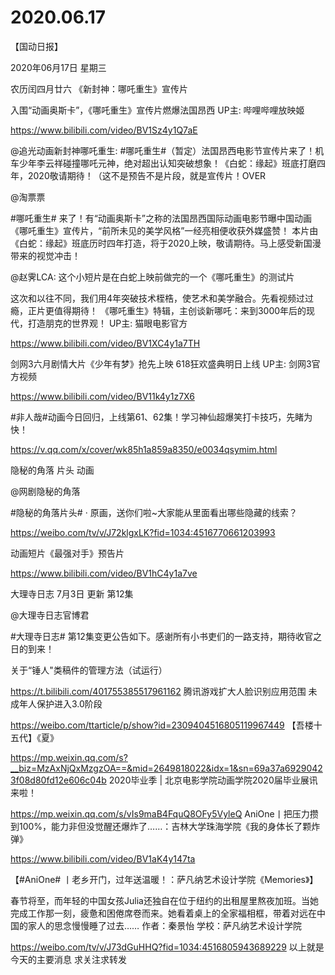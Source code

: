 # 2020.06.17




【国动日报】

2020年06月17日  星期三

农历闰四月廿六
《新封神：哪吒重生》宣传片

 入围“动画奥斯卡”，《哪吒重生》宣传片燃爆法国昂西 UP主: 哔哩哔哩放映姬

https://www.bilibili.com/video/BV1Sz4y1Q7aE

@追光动画新封神哪吒重生: #哪吒重生#（暂定）法国昂西电影节宣传片来了！机车少年李云祥碰撞哪吒元神，绝对超出认知突破想象！《白蛇：缘起》班底打磨四年，2020敬请期待！（这不是预告不是片段，就是宣传片！OVER

@淘票票                            

#哪吒重生# 来了！有“动画奥斯卡”之称的法国昂西国际动画电影节曝中国动画《哪吒重生》宣传片，“前所未见的美学风格”一经亮相便收获外媒盛赞！
本片由《白蛇：缘起》班底历时四年打造，将于2020上映，敬请期待。马上感受新国漫带来的视觉冲击！

@赵霁LCA: 这个小短片是在白蛇上映前做完的一个《哪吒重生》的测试片

这次和以往不同，我们用4年突破技术桎梏，使艺术和美学融合。先看视频过过瘾，正片更值得期待！
《哪吒重生》特辑，主创谈新哪吒：来到3000年后的现代，打造朋克的世界观！ UP主: 猫眼电影官方

https://www.bilibili.com/video/BV1XC4y1a7TH



剑网3六月剧情大片《少年有梦》抢先上映 618狂欢盛典明日上线 UP主: 剑网3官方视频

https://www.bilibili.com/video/BV11k4y1z7X6


#非人哉#动画今日回归，上线第61、62集！学习神仙超爆笑打卡技巧，先睹为快！

https://v.qq.com/x/cover/wk85h1a859a8350/e0034qsymim.html


隐秘的角落 片头 动画

@网剧隐秘的角落   

#隐秘的角落片头#  · 原画，送你们啦~大家能从里面看出哪些隐藏的线索？

https://weibo.com/tv/v/J72klgxLK?fid=1034:4516770661203993

 
动画短片《最强对手》预告片

https://www.bilibili.com/video/BV1hC4y1a7ve

 
大理寺日志 7月3日 更新 第12集

@大理寺日志官博君  

#大理寺日志# 第12集变更公告如下。感谢所有小书吏们的一路支持，期待收官之日的到来！


关于“锤人"类稿件的管理方法（试运行）

https://t.bilibili.com/401755385517961162
腾讯游戏扩大人脸识别应用范围 未成年人保护进入3.0阶段

https://weibo.com/ttarticle/p/show?id=2309404516805119967449
 【吾楼十五代】《夏》

https://mp.weixin.qq.com/s?__biz=MzAxNjQxMzgzOA==&mid=2649818022&idx=1&sn=69a37a69290423f08d80fd12e606c04b
2020毕业季 | 北京电影学院动画学院2020届毕业展讯来啦！

https://mp.weixin.qq.com/s/vIs9maB4FquQ8OFy5VyleQ
AniOne丨把压力攒到100%，能力非但没觉醒还爆炸了……：吉林大学珠海学院《我的身体长了颗炸弹》

https://www.bilibili.com/video/BV1aK4y147ta



【#AniOne# 丨老乡开门，过年送温暖！：萨凡纳艺术设计学院《Memories》】

春节将至，而年轻的中国女孩Julia还独自在位于纽约的出租屋里熬夜加班。当她完成工作那一刻，疲惫和困倦席卷而来。她看着桌上的全家福相框，带着对远在中国的家人的思念慢慢睡了过去……
作者：秦景怡
学校：萨凡纳艺术设计学院

https://weibo.com/tv/v/J73dGuHHQ?fid=1034:4516805943689229
以上就是今天的主要消息
求关注求转发



